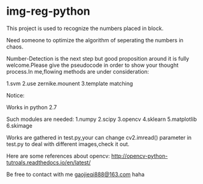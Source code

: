 # img-reg-python

This project is used to recognize the numbers placed in block.

Need someone to optimize the algorithm of seperating the numbers in chaos.

Number-Detection is the next step but good proposition around it is fully welcome.Please give the pseudocode in 
order to show your thought process.In me,flowing methods are under consideration:

1.svm
2.use zernike.mounent
3.template matching


Notice:

Works in python 2.7

Such modules are needed:
1.numpy
2.scipy
3.opencv
4.sklearn
5.matplotlib
6.skimage

Works are gathered in test.py,your can change cv2.imread() parameter in test.py to deal with different images,check it out.

Here are some references about opencv:
http://opencv-python-tutroals.readthedocs.io/en/latest/


Be free to contact with me gaojieqi888@163.com haha



